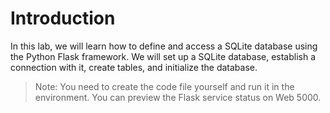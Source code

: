 # Introduction

In this lab, we will learn how to define and access a SQLite database using the Python Flask framework. We will set up a SQLite database, establish a connection with it, create tables, and initialize the database.

> Note: You need to create the code file yourself and run it in the environment. You can preview the Flask service status on Web 5000.
